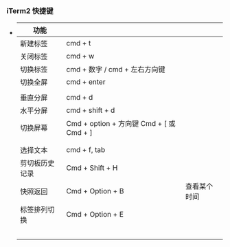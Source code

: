 ### iTerm2 快捷键

- | 功能           |                                          |              |
  | -------------- | ---------------------------------------- | ------------ |
  | 新建标签       | cmd + t                                  |              |
  | 关闭标签       | cmd + w                                  |              |
  | 切换标签       | cmd + 数字 / cmd + 左右方向键            |              |
  | 切换全屏       | cmd + enter                              |              |
  |                |                                          |              |
  | 垂直分屏       | cmd + d                                  |              |
  | 水平分屏       | cmd + shift + d                          |              |
  | 切换屏幕       | Cmd + option + 方向键 Cmd + [ 或 Cmd + ] |              |
  |                |                                          |              |
  |                |                                          |              |
  | 选择文本       | cmd + f, tab                             |              |
  | 剪切板历史记录 | Cmd + Shift + H                          |              |
  | 快照返回       | Cmd + Option + B                         | 查看某个时间 |
  | 标签排列切换   | Cmd + Option + E                         |              |
  |                |                                          |              |
  |                |                                          |              |
  |                |                                          |              |
  |                |                                          |              |
  |                |                                          |              |